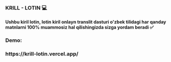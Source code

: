 ### KRILL - LOTIN 💻

#### Ushbu kiril lotin, lotin kiril onlayn translit dasturi o'zbek tilidagi har qanday matnlarni 100% muammosiz hal qilishingizda sizga yordam beradi ✅

<h3>Demo:</h3>
<h3><a>https://krill-lotin.vercel.app/</a></h3>
